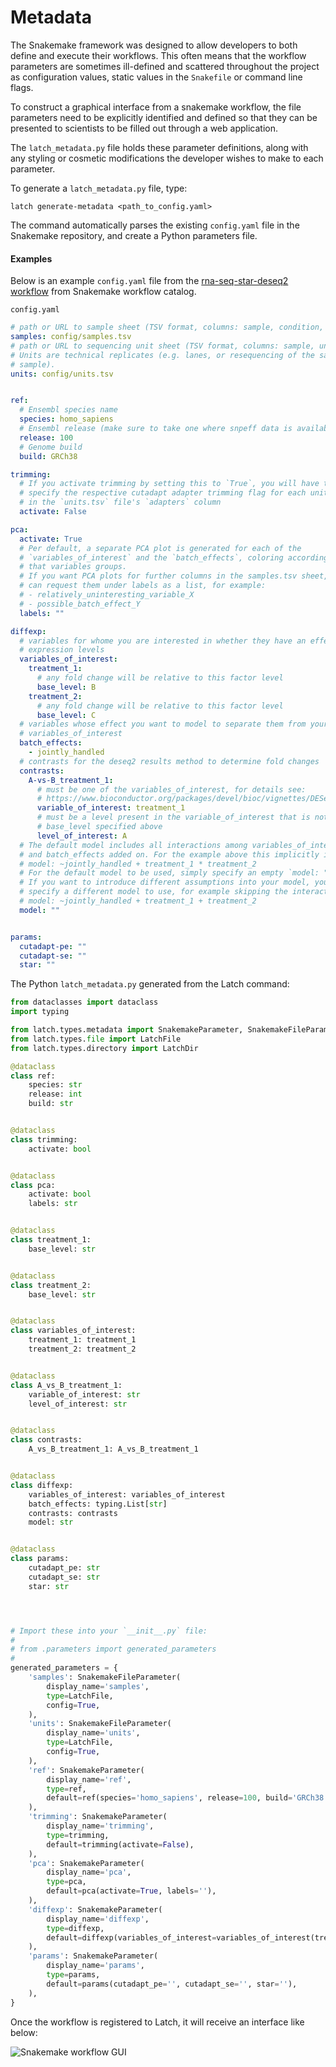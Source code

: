 # Metadata

The Snakemake framework was designed to allow developers to both define and execute their workflows. This often means that the workflow parameters are sometimes ill-defined and scattered throughout the project as configuration values, static values in the `Snakefile` or command line flags.

To construct a graphical interface from a snakemake workflow, the file parameters need to be explicitly identified and defined so that they can be presented to scientists to be filled out through a web application.

The `latch_metadata.py` file holds these parameter definitions, along with any styling or cosmetic modifications the developer wishes to make to each parameter.

To generate a `latch_metadata.py` file, type:
```console
latch generate-metadata <path_to_config.yaml>
```

The command automatically parses the existing `config.yaml` file in the Snakemake repository, and create a Python parameters file.

#### Examples

Below is an example `config.yaml` file from the [rna-seq-star-deseq2 workflow](https://github.com/snakemake-workflows/rna-seq-star-deseq2) from Snakemake workflow catalog.

`config.yaml`
```yaml
# path or URL to sample sheet (TSV format, columns: sample, condition, ...)
samples: config/samples.tsv
# path or URL to sequencing unit sheet (TSV format, columns: sample, unit, fq1, fq2)
# Units are technical replicates (e.g. lanes, or resequencing of the same biological
# sample).
units: config/units.tsv


ref:
  # Ensembl species name
  species: homo_sapiens
  # Ensembl release (make sure to take one where snpeff data is available, check 'snpEff databases' output)
  release: 100
  # Genome build
  build: GRCh38

trimming:
  # If you activate trimming by setting this to `True`, you will have to
  # specify the respective cutadapt adapter trimming flag for each unit
  # in the `units.tsv` file's `adapters` column
  activate: False

pca:
  activate: True
  # Per default, a separate PCA plot is generated for each of the
  # `variables_of_interest` and the `batch_effects`, coloring according to
  # that variables groups.
  # If you want PCA plots for further columns in the samples.tsv sheet, you
  # can request them under labels as a list, for example:
  # - relatively_uninteresting_variable_X
  # - possible_batch_effect_Y
  labels: ""

diffexp:
  # variables for whome you are interested in whether they have an effect on
  # expression levels
  variables_of_interest:
    treatment_1:
      # any fold change will be relative to this factor level
      base_level: B
    treatment_2:
      # any fold change will be relative to this factor level
      base_level: C
  # variables whose effect you want to model to separate them from your
  # variables_of_interest
  batch_effects:
    - jointly_handled
  # contrasts for the deseq2 results method to determine fold changes
  contrasts:
    A-vs-B_treatment_1:
      # must be one of the variables_of_interest, for details see:
      # https://www.bioconductor.org/packages/devel/bioc/vignettes/DESeq2/inst/doc/DESeq2.html#contrasts
      variable_of_interest: treatment_1
      # must be a level present in the variable_of_interest that is not the
      # base_level specified above
      level_of_interest: A
  # The default model includes all interactions among variables_of_interest
  # and batch_effects added on. For the example above this implicitly is:
  # model: ~jointly_handled + treatment_1 * treatment_2
  # For the default model to be used, simply specify an empty `model: ""` below.
  # If you want to introduce different assumptions into your model, you can
  # specify a different model to use, for example skipping the interaction:
  # model: ~jointly_handled + treatment_1 + treatment_2
  model: ""


params:
  cutadapt-pe: ""
  cutadapt-se: ""
  star: ""
```

The Python `latch_metadata.py` generated from the Latch command:
```python
from dataclasses import dataclass
import typing

from latch.types.metadata import SnakemakeParameter, SnakemakeFileParameter
from latch.types.file import LatchFile
from latch.types.directory import LatchDir

@dataclass
class ref:
    species: str
    release: int
    build: str


@dataclass
class trimming:
    activate: bool


@dataclass
class pca:
    activate: bool
    labels: str


@dataclass
class treatment_1:
    base_level: str


@dataclass
class treatment_2:
    base_level: str


@dataclass
class variables_of_interest:
    treatment_1: treatment_1
    treatment_2: treatment_2


@dataclass
class A_vs_B_treatment_1:
    variable_of_interest: str
    level_of_interest: str


@dataclass
class contrasts:
    A_vs_B_treatment_1: A_vs_B_treatment_1


@dataclass
class diffexp:
    variables_of_interest: variables_of_interest
    batch_effects: typing.List[str]
    contrasts: contrasts
    model: str


@dataclass
class params:
    cutadapt_pe: str
    cutadapt_se: str
    star: str




# Import these into your `__init__.py` file:
#
# from .parameters import generated_parameters
#
generated_parameters = {
    'samples': SnakemakeFileParameter(
        display_name='samples',
        type=LatchFile,
        config=True,
    ),
    'units': SnakemakeFileParameter(
        display_name='units',
        type=LatchFile,
        config=True,
    ),
    'ref': SnakemakeParameter(
        display_name='ref',
        type=ref,
        default=ref(species='homo_sapiens', release=100, build='GRCh38'),
    ),
    'trimming': SnakemakeParameter(
        display_name='trimming',
        type=trimming,
        default=trimming(activate=False),
    ),
    'pca': SnakemakeParameter(
        display_name='pca',
        type=pca,
        default=pca(activate=True, labels=''),
    ),
    'diffexp': SnakemakeParameter(
        display_name='diffexp',
        type=diffexp,
        default=diffexp(variables_of_interest=variables_of_interest(treatment_1=treatment_1(base_level='B'), treatment_2=treatment_2(base_level='C')), batch_effects=['jointly_handled'], contrasts=contrasts(A_vs_B_treatment_1=A_vs_B_treatment_1(variable_of_interest='treatment_1', level_of_interest='A')), model=''),
    ),
    'params': SnakemakeParameter(
        display_name='params',
        type=params,
        default=params(cutadapt_pe='', cutadapt_se='', star=''),
    ),
}
```

Once the workflow is registered to Latch, it will receive an interface like below:

![Snakemake workflow GUI](../assets/snakemake/metadata.png)
